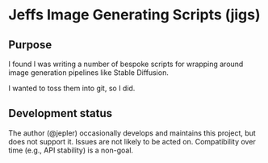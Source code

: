 <!--
SPDX-FileCopyrightText: 2023 Jeff Epler

SPDX-License-Identifier: GPL-3.0-only
-->

# Jeffs Image Generating Scripts (jigs)

## Purpose 

I found I was writing a number of bespoke scripts for wrapping around
image generation pipelines like Stable Diffusion.

I wanted to toss them into git, so I did.

## Development status

The author (@jepler) occasionally develops and maintains this project, but
does not support it. Issues are not likely to be acted on. Compatibility
over time (e.g., API stability) is a non-goal.
